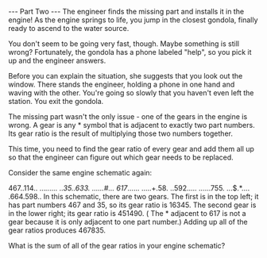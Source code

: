 --- Part Two ---
The engineer finds the missing part and installs it in the engine! As the engine springs to life,
you jump in the closest gondola, finally ready to ascend to the water source.

You don't seem to be going very fast, though. Maybe something is still wrong? Fortunately, the
gondola has a phone labeled "help", so you pick it up and the engineer answers.

Before you can explain the situation, she suggests that you look out the window. There stands the
engineer, holding a phone in one hand and waving with the other. You're going so slowly that you
haven't even left the station. You exit the gondola.

The missing part wasn't the only issue - one of the gears in the engine is wrong. A gear is any *
symbol that is adjacent to exactly two part numbers. Its gear ratio is the result of multiplying
those two numbers together.

This time, you need to find the gear ratio of every gear and add them all up so that the engineer
can figure out which gear needs to be replaced.

Consider the same engine schematic again:

467..114..
...*......
..35..633.
......#...
617*......
.....+.58.
..592.....
......755.
...$.*....
.664.598..
In this schematic, there are two gears. The first is in the top left; it has part numbers 467 and
35, so its gear ratio is 16345. The second gear is in the lower right; its gear ratio is 451490. (
The * adjacent to 617 is not a gear because it is only adjacent to one part number.) Adding up all
of the gear ratios produces 467835.

What is the sum of all of the gear ratios in your engine schematic?